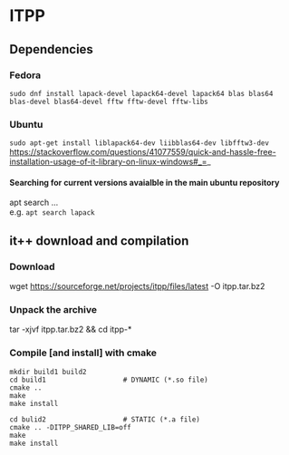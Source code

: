 # ITPP
## Dependencies
### Fedora  
`sudo dnf install lapack-devel lapack64-devel lapack64 blas blas64 blas-devel blas64-devel fftw fftw-devel fftw-libs`  
### Ubuntu  
`sudo apt-get install liblapack64-dev liibblas64-dev libfftw3-dev`  
https://stackoverflow.com/questions/41077559/quick-and-hassle-free-installation-usage-of-it-library-on-linux-windows#_=_  
#### Searching for current versions avaialble in the main ubuntu repository
apt search ...  
e.g. `apt search lapack`  
## it++ download and compilation
### Download
wget https://sourceforge.net/projects/itpp/files/latest -O itpp.tar.bz2  
### Unpack the archive
tar -xjvf itpp.tar.bz2 && cd itpp-*  
### Compile [and install] with cmake
```
mkdir build1 build2
cd build1                   # DYNAMIC (*.so file)  
cmake ..  
make  
make install  

cd bulid2                   # STATIC (*.a file)
cmake .. -DITPP_SHARED_LIB=off
make
make install
```